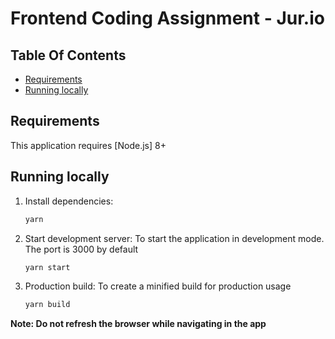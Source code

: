 # Frontend Coding Assignment - Jur.io

## Table Of Contents

- [Requirements](#requirements)
- [Running locally](#running-locally)

## Requirements

This application requires [Node.js] 8+

## Running locally

1. Install dependencies:

   ```sh
   yarn
     ```

2. Start development server: To start the application in development mode. The port is 3000 by default
   ```sh
   yarn start
     ```

3. Production build: To create a minified build for production usage
   ```sh
   yarn build
     ```

**Note: Do not refresh the browser while navigating in the app**
